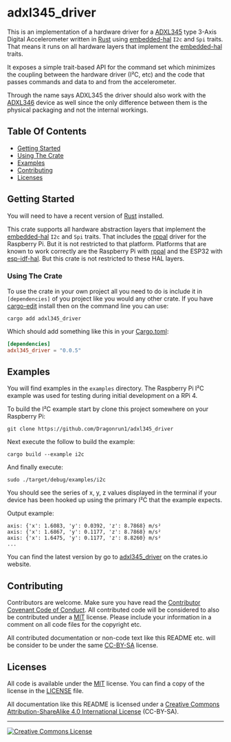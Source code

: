# adxl345_driver

This is an implementation of a hardware driver for a [ADXL345] type 3-Axis
Digital Accelerometer written in [Rust] using [embedded-hal] `I2c` and `Spi` traits.
That means it runs on all hardware layers that implement the [embedded-hal] traits.

It exposes a simple trait-based API for the command set which minimizes the
coupling between the hardware driver (I²C, etc) and the code that passes
commands and data to and from the accelerometer.

Through the name says ADXL345 the driver should also work with the [ADXL346]
device as well since the only difference between them is the physical packaging
and not the internal workings.

## Table Of Contents

* [Getting Started](#getting-started)
* [Using The Crate](#using-the-crate)
* [Examples](#examples)
* [Contributing](#contributing)
* [Licenses](#licenses)

## Getting Started

You will need to have a recent version of [Rust] installed.

This crate supports all hardware abstraction layers that implement the
[embedded-hal] `I2c` and `Spi` traits. That includes the [rppal] driver for
the Raspberry Pi. But it is not restricted to that platform. Platforms
that are known to work correctly are the Raspberry Pi with [rppal] and the
ESP32 with [esp-idf-hal]. But this crate is not restricted to these HAL layers.

### Using The Crate

To use the crate in your own project all you need to do is include it in
`[dependencies]` of you project like you would any other crate.
If you have [cargo-edit] install then on the command line you can use:

```shell script
cargo add adxl345_driver
```

Which should add something like this in your [Cargo.toml]:

```toml
[dependencies]
adxl345_driver = "0.0.5"
```

## Examples

You will find examples in the `examples` directory. The Raspberry Pi I²C
example was used for testing during initial development on a RPi 4.

To build the I²C example start by clone this project somewhere on your Raspberry
Pi:

```shell
git clone https://github.com/Dragonrun1/adxl345_driver
```

Next execute the follow to build the example:

```shell
cargo build --example i2c
```

And finally execute:

```shell
sudo ./target/debug/examples/i2c
```

You should see the series of x, y, z values displayed in the terminal if your
device has been hooked up using the primary I²C that the example expects.

Output example:

```console
axis: {'x': 1.6083, 'y': 0.0392, 'z': 8.7868} m/s²
axis: {'x': 1.6867, 'y': 0.1177, 'z': 8.7868} m/s²
axis: {'x': 1.6475, 'y': 0.1177, 'z': 8.8260} m/s²
...
```

You can find the latest version by go to [adxl345_driver] on the crates.io website.

## Contributing

Contributors are welcome.
Make sure you have read the [Contributor Covenant Code of Conduct].
All contributed code will be considered to also be contributed under a [MIT]
license.
Please include your information in a comment on all code files for the copyright
etc.

All contributed documentation or non-code text like this README etc. will be
consider to be under the same [CC-BY-SA] license.

## Licenses

All code is available under the [MIT] license.
You can find a copy of the license in the [LICENSE] file.

All documentation like this README is licensed under a
<a rel="license" href="https://creativecommons.org/licenses/by-sa/4.0/">Creative Commons Attribution-ShareAlike 4.0 International License</a>
(CC-BY-SA).

[ADXL345]: https://www.analog.com/media/en/technical-documentation/data-sheets/ADXL345.pdf
[ADXL346]: https://www.analog.com/media/en/technical-documentation/data-sheets/ADXL346.pdf
[CC-BY-SA]: http://creativecommons.org/licenses/by-sa/4.0/
[Cargo.toml]: https://doc.rust-lang.org/cargo/guide/dependencies.html
[Contributor Covenant Code of Conduct]: CODE_OF_CONDUCT.md
[LICENSE]: LICENSE
[MIT]: https://opensource.org/licenses/MIT
[Rust]: https://www.rust-lang.org/
[adxl345_driver]: https://crates.io/crates/adxl345_driver
[cargo-edit]: https://crates.io/crates/cargo-edit
[embedded-hal]: https://crates.io/crates/embedded-hal
[rppal]: https://github.com/golemparts/rppal
[esp-idf-hal]: https://crates.io/crates/esp-idf-hal

<hr>
<a rel="license" href="https://creativecommons.org/licenses/by-sa/4.0/">
<img alt="Creative Commons License" style="border-width:0" src="https://i.creativecommons.org/l/by-sa/4.0/88x31.png" />
</a>
